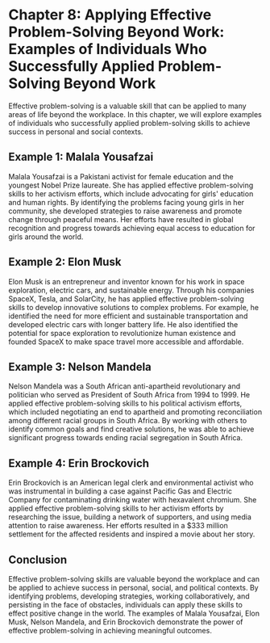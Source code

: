 Chapter 8: Applying Effective Problem-Solving Beyond Work: Examples of Individuals Who Successfully Applied Problem-Solving Beyond Work
=======================================================================================================================================

Effective problem-solving is a valuable skill that can be applied to many areas of life beyond the workplace. In this chapter, we will explore examples of individuals who successfully applied problem-solving skills to achieve success in personal and social contexts.

Example 1: Malala Yousafzai
---------------------------

Malala Yousafzai is a Pakistani activist for female education and the youngest Nobel Prize laureate. She has applied effective problem-solving skills to her activism efforts, which include advocating for girls' education and human rights. By identifying the problems facing young girls in her community, she developed strategies to raise awareness and promote change through peaceful means. Her efforts have resulted in global recognition and progress towards achieving equal access to education for girls around the world.

Example 2: Elon Musk
--------------------

Elon Musk is an entrepreneur and inventor known for his work in space exploration, electric cars, and sustainable energy. Through his companies SpaceX, Tesla, and SolarCity, he has applied effective problem-solving skills to develop innovative solutions to complex problems. For example, he identified the need for more efficient and sustainable transportation and developed electric cars with longer battery life. He also identified the potential for space exploration to revolutionize human existence and founded SpaceX to make space travel more accessible and affordable.

Example 3: Nelson Mandela
-------------------------

Nelson Mandela was a South African anti-apartheid revolutionary and politician who served as President of South Africa from 1994 to 1999. He applied effective problem-solving skills to his political activism efforts, which included negotiating an end to apartheid and promoting reconciliation among different racial groups in South Africa. By working with others to identify common goals and find creative solutions, he was able to achieve significant progress towards ending racial segregation in South Africa.

Example 4: Erin Brockovich
--------------------------

Erin Brockovich is an American legal clerk and environmental activist who was instrumental in building a case against Pacific Gas and Electric Company for contaminating drinking water with hexavalent chromium. She applied effective problem-solving skills to her activism efforts by researching the issue, building a network of supporters, and using media attention to raise awareness. Her efforts resulted in a $333 million settlement for the affected residents and inspired a movie about her story.

Conclusion
----------

Effective problem-solving skills are valuable beyond the workplace and can be applied to achieve success in personal, social, and political contexts. By identifying problems, developing strategies, working collaboratively, and persisting in the face of obstacles, individuals can apply these skills to effect positive change in the world. The examples of Malala Yousafzai, Elon Musk, Nelson Mandela, and Erin Brockovich demonstrate the power of effective problem-solving in achieving meaningful outcomes.


